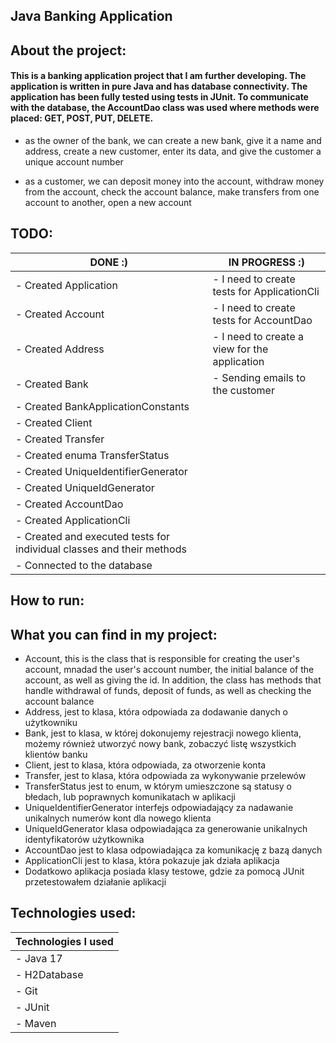 ## Java Banking Application

## About the project:

#### This is a banking application project that I am further developing. The application is written in pure Java and has database connectivity. The application has been fully tested using tests in JUnit. To communicate with the database, the AccountDao class was used where methods were placed: GET, POST, PUT, DELETE. 
- as the owner of the bank, we can create a new bank, give it a name and address, create a new customer, enter its data, and give the customer a unique account number

- as a customer, we can deposit money into the account, withdraw money from the account, check the account balance, make transfers from one account to another, open a new account
## TODO:
| DONE :)                                                               | IN PROGRESS :)                                |
|-----------------------------------------------------------------------|-----------------------------------------------|   
| - Created Application                                                 | - I need to create tests for ApplicationCli   |
| - Created Account                                                     | - I need to create tests for AccountDao       |
| - Created  Address                                                    | - I need to create a view for the application |
| - Created  Bank                                                       | - Sending emails to the customer              |
| - Created  BankApplicationConstants                                   |                                               |
| - Created  Client                                                     |                                               |
| - Created  Transfer                                                   |                                               |
| - Created enuma TransferStatus                                        |                                               |
| - Created UniqueIdentifierGenerator                                   |                                               |
| - Created  UniqueIdGenerator                                          |                                               |
| - Created AccountDao                                                  |                                               |
| - Created ApplicationCli                                              |                                               |
| - Created and executed tests for individual classes and their methods |                                               |
| - Connected to the database                                           |                                               |

## How to run:

## What you can find in my project:
* Account, this is the class that is responsible for creating the user's account, mnadad the user's account number, the initial balance of the account, as well as giving the id. In addition, the class has methods that handle withdrawal of funds, deposit of funds, as well as checking the account balance 
* Address, jest to klasa, która odpowiada za dodawanie danych o użytkowniku
* Bank, jest to klasa, w której dokonujemy rejestracji nowego klienta, możemy również utworzyć nowy bank, zobaczyć listę wszystkich klientów banku
* Client, jest to klasa, która odpowiada, za otworzenie konta
* Transfer, jest to klasa, która odpowiada za wykonywanie przelewów
* TransferStatus jest to enum, w którym umieszczone są statusy o błedach, lub poprawnych komunikatach w aplikacji
* UniqueIdentifierGenerator interfejs odpowiadający za nadawanie unikalnych numerów kont dla nowego klienta
* UniqueIdGenerator klasa odpowiadająca za generowanie unikalnych identyfikatorów użytkownika
* AccountDao jest to klasa odpowiadająca za komunikację z bazą danych
* ApplicationCli jest to klasa, która pokazuje jak działa aplikacja
* Dodatkowo aplikacja posiada klasy testowe, gdzie za pomocą JUnit przetestowałem działanie aplikacji

## Technologies used: 
| Technologies I used |
|---------------------|
| - Java 17           |
| - H2Database        |
| - Git               |
| - JUnit             |
| - Maven             |








